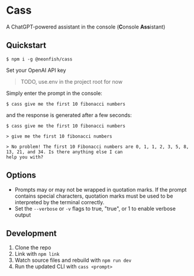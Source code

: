 
# Cass

A ChatGPT-powered assistant in the console (**C**onsole **Ass**istant)

## Quickstart

```
$ npm i -g @neonfish/cass
```

Set your OpenAI API key

> TODO, use.env in the project root for now

Simply enter the prompt in the console:

```
$ cass give me the first 10 fibonacci numbers
```

and the response is generated after a few seconds:

```
$ cass give me the first 10 fibonacci numbers

> give me the first 10 fibonacci numbers

> No problem! The first 10 Fibonacci numbers are 0, 1, 1, 2, 3, 5, 8, 13, 21, and 34. Is there anything else I can 
help you with?
```

## Options

- Prompts may or may not be wrapped in quotation marks. If the prompt contains special characters, quotation marks must be used to be interpreted by the terminal correctly.
- Set the `--verbose` or `-v` flags to true, "true", or 1 to enable verbose output

## Development

1. Clone the repo
2. Link with `npm link`
3. Watch source files and rebuild with `npm run dev`
4. Run the updated CLI with `cass <prompt>`
